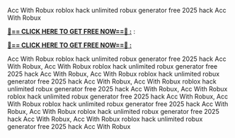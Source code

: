Acc With Robux roblox hack unlimited robux generator free 2025 hack Acc With Robux

**[🔴== CLICK HERE TO GET FREE NOW==🔴 :](https://oercommons.s3.amazonaws.com/media/courseware/relatedresource/file/all-zit.html)**
:

**[🔴== CLICK HERE TO GET FREE NOW==🔴 :](https://oercommons.s3.amazonaws.com/media/courseware/relatedresource/file/gift-zit.html)**

Acc With Robux roblox hack unlimited robux generator free 2025 hack Acc With Robux, Acc With Robux roblox hack unlimited robux generator free 2025 hack Acc With Robux, Acc With Robux roblox hack unlimited robux generator free 2025 hack Acc With Robux, Acc With Robux roblox hack unlimited robux generator free 2025 hack Acc With Robux, Acc With Robux roblox hack unlimited robux generator free 2025 hack Acc With Robux, Acc With Robux roblox hack unlimited robux generator free 2025 hack Acc With Robux, Acc With Robux roblox hack unlimited robux generator free 2025 hack Acc With Robux, Acc With Robux roblox hack unlimited robux generator free 2025 hack Acc With Robux
